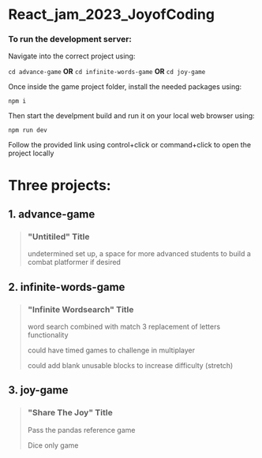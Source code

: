 # React_jam_2023_JoyofCoding

### To run the development server:

Navigate into the correct project using:

`cd advance-game`   **OR**   `cd infinite-words-game` **OR** `cd joy-game`

Once inside the game project folder, install the needed packages using:

`npm i`

Then start the develpment build and run it on your local web browser using:

`npm run dev`

Follow the provided link using control+click or command+click to open the project locally



# Three projects:

## 1. advance-game
>### "Untitiled" Title
> undetermined set up, a space for more advanced students to build a combat platformer if desired

## 2. infinite-words-game
>### "Infinite Wordsearch" Title
> word search combined with match 3 replacement of letters functionality
>
> could have timed games to challenge in multiplayer
>
> could add blank unusable blocks to increase difficulty (stretch)

## 3. joy-game
> ### "Share The Joy" Title
> Pass the pandas reference game
>
> Dice only game



